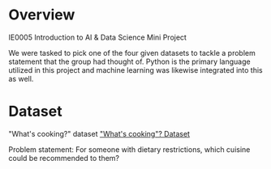 # Overview
IE0005 Introduction to AI &amp; Data Science Mini Project

We were tasked to pick one of the four given datasets to tackle a problem statement that the group had thought of. Python is the primary language utilized in this project and machine learning was likewise integrated into this as well.

# Dataset
"What's cooking?" dataset
 ["What's cooking"? Dataset](https://www.kaggle.com/competitions/whats-cooking/data)
  

Problem statement: For someone with dietary restrictions, which cuisine could be recommended to them?

